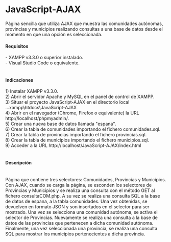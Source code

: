 # JavaScript-AJAX
Página sencilla que utiliza AJAX que muestra las comunidades autónomas, provincias y municipios realizando consultas a una base de datos desde el momento en que una opción es seleccionada.

<h4>Requisitos</h4>
- XAMPP v3.3.0 o superior instalado.</br>
- Visual Studio Code o equivalente.</br></br>

<h4>Indicaciones</h4>
1) Instalar XAMPP v3.3.0.</br>
2) Abrir el servidor Apache y MySQL en el panel de control de XAMPP.</br>
3) Situar el proyecto JavaScript-AJAX en el directorio local ...xampp\htdocs\JavaScript-AJAX</br>
4) Abrir en el navegador (Chrome, Firefox o equivalente) la URL http://localhost/phpmyadmin/.</br>
5) Crear una nueva base de datos llamada "espana".</br>
6) Crear la tabla de comunidades importando el fichero comunidades.sql.</br>
7) Crear la tabla de provincias importando el fichero provincias.sql.</br>
8) Crear la tabla de municipios importando el fichero municipios.sql.</br>
9) Acceder a la URL http://localhost/JavaScript-AJAX/index.html</br></br>

<h4>Descripción</h4></br>
Página que contiene tres selectores: Comunidades, Provincias y Municipios. Con AJAX, cuando se carga la página, se esconden los selectores de Provincias y Municipios y se realiza una consulta con el método GET al fichero consultaCOM.php. A su vez se realiza una consulta SQL a la base de datos de espana, a la tabla comunidades. Una vez obtenidas, se devuelven en formato JSON y son insertados en el selector para ser mostrado. Una vez se selecciona una comunidad autónoma, se activa el selector de Provincias. Nuevamente se realiza una consulta a la base de datos de las provincias que pertenecen a dicha comunidad autónoma. Finalmente, una vez seleccionada una provincia, se realiza una consulta SQL para mostrar los municipios pertenecientes a dicha provincia.
